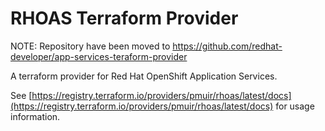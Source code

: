 # RHOAS Terraform Provider

NOTE: Repository have been moved to https://github.com/redhat-developer/app-services-teraform-provider

A terraform provider for Red Hat OpenShift Application Services.

See [https://registry.terraform.io/providers/pmuir/rhoas/latest/docs](https://registry.terraform.io/providers/pmuir/rhoas/latest/docs) for usage information.

